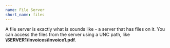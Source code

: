 ```yaml
---
name: File Server
short_name: files
---
```

A file server is exactly what is sounds like - a server that has files on it. You can access the files from the server using a UNC path, like **\\SERVER1\Invoices\Invoice1.pdf**.